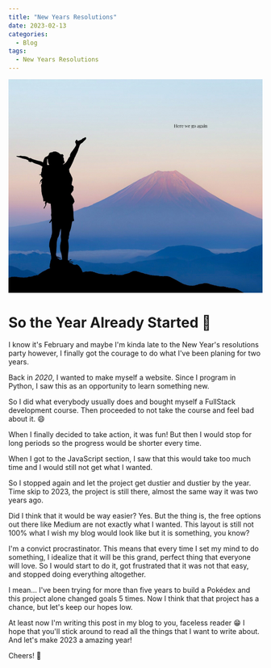 ```yaml
---
title: "New Years Resolutions"
date: 2023-02-13
categories:
  - Blog
tags:
  - New Years Resolutions
---
```

![Header](/assets/images/start.png)
# So the Year Already Started 🎉

I know it's February and maybe I'm kinda late to the New Year's resolutions party however, I finally got the courage to do what I've been planing for two years.

Back in *2020*, I wanted to make myself a website. Since I program in Python, I saw this as an opportunity to learn something new.

So I did what everybody usually does and bought myself a FullStack development course. Then proceeded to not take the course and feel bad about it. 😄

When I finally decided to take action, it was fun!
But then I would stop for long periods so the progress would be shorter every time.

When I got to the JavaScript section, I saw that this would take too much time and I would still not get what I wanted.

So I stopped again and let the project get dustier and dustier by the year.
Time skip to 2023, the project is still there, almost the same way it was two years ago.

Did I think that it would be way easier? Yes. But the thing is, the free options out there like Medium are not exactly what I wanted. This layout is still not 100% what I wish my blog would look like but it is something, you know?

I'm a convict procrastinator. This means that every time I set my mind to do something, I idealize that it will be this grand, perfect thing that everyone will love. So I would start to do it, got frustrated that it was not that easy, and stopped doing everything altogether.

I mean... I've been trying for more than five years to build a Pokédex and this project alone changed goals 5 times. Now I think that that project has a chance, but let's keep our hopes low.

At least now I'm writing this post in my blog to you, faceless reader 😁
I hope that you'll stick around to read all the things that I want to write about. 
And let's make 2023 a amazing year!

Cheers! 🥂
